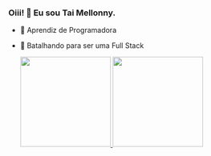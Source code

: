 ### Oiii! 👋 Eu sou Tai Mellonny.

- 🔭 Aprendiz de Programadora
- 🌱 Batalhando para ser uma Full Stack

  <div>
    <a href="https://linktr.ee/tai_mellonny">
    <img height="180em" src="https://github-readme-stats.vercel.app/api?username=taimellonny&show_icons=true&theme=dracula&include_all_commits-true&count_private=true"/_>
    <img height="180em" src="https://github-readme-stats.vercel.app/api/top-langes/?username=taimellonny&layout=compact&langs_count=16&theme=dracula"/_>
  </div>
